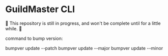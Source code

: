 # GuildMaster CLI

🚧 This repository is still in progress, and won't be complete until for a little while. 🚧

command to bump version:

bumpver update --patch
bumpver update --major
bumpver update --minor
